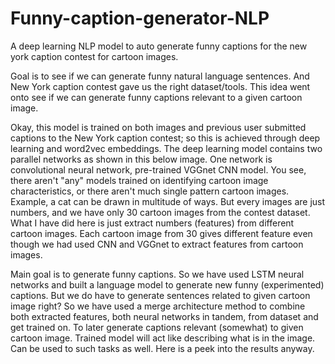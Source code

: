 # Funny-caption-generator-NLP
A deep learning NLP model to auto generate funny captions for the new york caption contest for cartoon images.

Goal is to see if we can generate funny natural language sentences. And New York caption contest gave us the right dataset/tools. This idea went onto see if we can generate funny captions relevant to a given cartoon image. 

Okay, this model is trained on both images and previous user submitted captions to the New York caption contest; so this is achieved through deep learning and word2vec embeddings. The deep learning model contains two parallel networks as shown in this below image. One network is convolutional neural network, pre-trained VGGnet CNN model. You see, there aren't "any" models trained on identifying cartoon image characteristics, or there aren't much single pattern cartoon images. Example, a cat can be drawn in multitude of ways. 
      But every images are just numbers, and we have only 30 cartoon images from the contest dataset. What I have did here is just extract numbers (features) from different cartoon images. Each cartoon image from 30 gives different feature even though we had used CNN and VGGnet to extract features from cartoon images. 
      
Main goal is to generate funny captions. So we have used LSTM neural networks and built a language model to generate new funny (experimented) captions. 
      But we do have to generate sentences related to given cartoon image right? So we have used a merge architecture method to combine both extracted features, both neural networks in tandem, from dataset and get trained on. To later generate captions relevant (somewhat) to given cartoon image. Trained model will act like describing what is in the image. Can be used to such tasks as well. Here is a peek into the results anyway.

    
